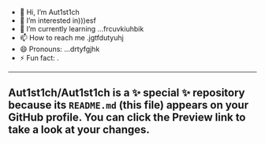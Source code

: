 - 👋 Hi, I’m Aut1st1ch 
- 👀 I’m interested in)))esf
- 🌱 I’m currently learning ...frcuvkiuhbik
- 📫 How to reach me .jgtfdutyuhj
- 😄 Pronouns: ...drtyfgjhk
- ⚡ Fun fact: .
---
Aut1st1ch/Aut1st1ch is a ✨ special ✨ repository because its `README.md` (this file) appears on your GitHub profile.
You can click the Preview link to take a look at your changes.
---
